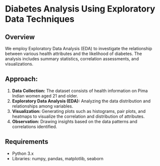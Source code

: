 # Diabetes Analysis Using Exploratory Data Techniques

## Overview

We employ Exploratory Data Analysis (EDA) to investigate the relationship between various health attributes and the likelihood of diabetes. The analysis includes summary statistics, correlation assessments, and visualizations.

## Approach:

1. **Data Collection:** The dataset consists of health information on Pima Indian women aged 21 and older.
2. **Exploratory Data Analysis (EDA):** Analyzing the data distribution and relationships among variables.
3. **Visualization:** Generating plots such as histograms, pair plots, and heatmaps to visualize the correlation and distribution of attributes.
4. **Observation:** Drawing insights based on the data patterns and correlations identified.

## Requirements

* Python 3.x
* Libraries: numpy, pandas, matplotlib, seaborn
